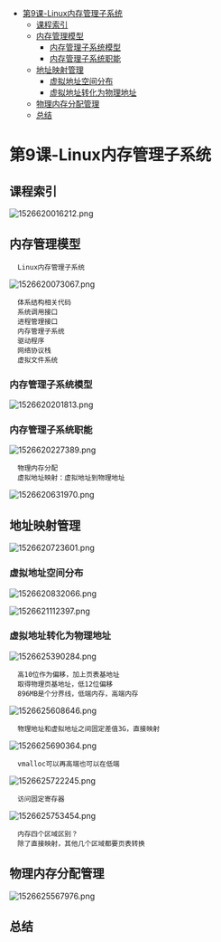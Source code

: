 <!-- TOC depthFrom:1 depthTo:6 withLinks:1 updateOnSave:1 orderedList:0 -->

- [第9课-Linux内存管理子系统](#第9课-linux内存管理子系统)
	- [课程索引](#课程索引)
	- [内存管理模型](#内存管理模型)
		- [内存管理子系统模型](#内存管理子系统模型)
		- [内存管理子系统职能](#内存管理子系统职能)
	- [地址映射管理](#地址映射管理)
		- [虚拟地址空间分布](#虚拟地址空间分布)
		- [虚拟地址转化为物理地址](#虚拟地址转化为物理地址)
	- [物理内存分配管理](#物理内存分配管理)
	- [总结](#总结)

<!-- /TOC -->
# 第9课-Linux内存管理子系统

## 课程索引

![1526620016212.png](image/1526620016212.png)

## 内存管理模型

      Linux内存管理子系统

![1526620073067.png](image/1526620073067.png)

      体系结构相关代码
      系统调用接口
      进程管理接口
      内存管理子系统
      驱动程序
      网络协议栈
      虚拟文件系统

### 内存管理子系统模型

![1526620201813.png](image/1526620201813.png)

### 内存管理子系统职能

![1526620227389.png](image/1526620227389.png)

      物理内存分配
      虚拟地址映射：虚拟地址到物理地址

![1526620631970.png](image/1526620631970.png)



## 地址映射管理

![1526620723601.png](image/1526620723601.png)

### 虚拟地址空间分布

![1526620832066.png](image/1526620832066.png)

![1526621112397.png](image/1526621112397.png)




### 虚拟地址转化为物理地址

![1526625390284.png](image/1526625390284.png)

      高10位作为偏移，加上页表基地址
      取得物理页基地址，低12位偏移
      896MB是个分界线，低端内存，高端内存
![1526625608646.png](image/1526625608646.png)

      物理地址和虚拟地址之间固定差值3G，直接映射

![1526625690364.png](image/1526625690364.png)

      vmalloc可以再高端也可以在低端

![1526625722245.png](image/1526625722245.png)

      访问固定寄存器

![1526625753454.png](image/1526625753454.png)

      内存四个区域区别？
      除了直接映射，其他几个区域都要页表转换



## 物理内存分配管理

![1526625567976.png](image/1526625567976.png)

## 总结
